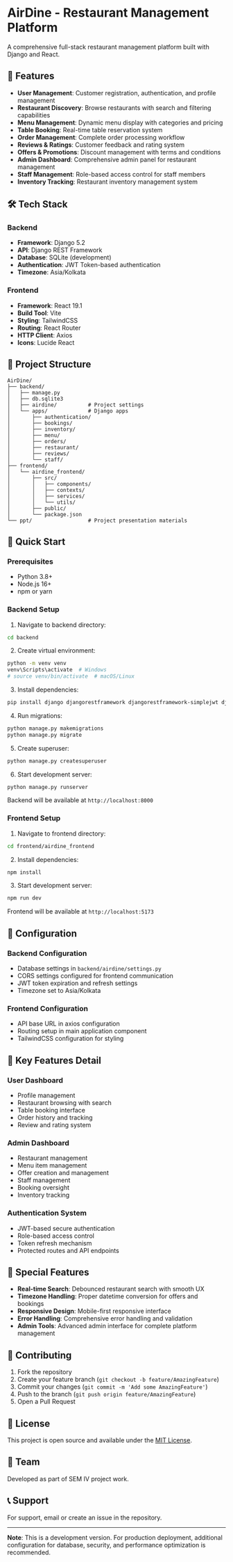 # AirDine - Restaurant Management Platform

A comprehensive full-stack restaurant management platform built with Django and React.

## 🚀 Features

- **User Management**: Customer registration, authentication, and profile management
- **Restaurant Discovery**: Browse restaurants with search and filtering capabilities
- **Menu Management**: Dynamic menu display with categories and pricing
- **Table Booking**: Real-time table reservation system
- **Order Management**: Complete order processing workflow
- **Reviews & Ratings**: Customer feedback and rating system
- **Offers & Promotions**: Discount management with terms and conditions
- **Admin Dashboard**: Comprehensive admin panel for restaurant management
- **Staff Management**: Role-based access control for staff members
- **Inventory Tracking**: Restaurant inventory management system

## 🛠️ Tech Stack

### Backend
- **Framework**: Django 5.2
- **API**: Django REST Framework
- **Database**: SQLite (development)
- **Authentication**: JWT Token-based authentication
- **Timezone**: Asia/Kolkata

### Frontend
- **Framework**: React 19.1
- **Build Tool**: Vite
- **Styling**: TailwindCSS
- **Routing**: React Router
- **HTTP Client**: Axios
- **Icons**: Lucide React

## 📁 Project Structure

```
AirDine/
├── backend/
│   ├── manage.py
│   ├── db.sqlite3
│   ├── airdine/          # Project settings
│   └── apps/             # Django apps
│       ├── authentication/
│       ├── bookings/
│       ├── inventory/
│       ├── menu/
│       ├── orders/
│       ├── restaurant/
│       ├── reviews/
│       └── staff/
├── frontend/
│   └── airdine_frontend/
│       ├── src/
│       │   ├── components/
│       │   ├── contexts/
│       │   ├── services/
│       │   └── utils/
│       ├── public/
│       └── package.json
└── ppt/                  # Project presentation materials
```

## 🚀 Quick Start

### Prerequisites
- Python 3.8+
- Node.js 16+
- npm or yarn

### Backend Setup

1. Navigate to backend directory:
```bash
cd backend
```

2. Create virtual environment:
```bash
python -m venv venv
venv\Scripts\activate  # Windows
# source venv/bin/activate  # macOS/Linux
```

3. Install dependencies:
```bash
pip install django djangorestframework djangorestframework-simplejwt django-cors-headers pillow
```

4. Run migrations:
```bash
python manage.py makemigrations
python manage.py migrate
```

5. Create superuser:
```bash
python manage.py createsuperuser
```

6. Start development server:
```bash
python manage.py runserver
```

Backend will be available at `http://localhost:8000`

### Frontend Setup

1. Navigate to frontend directory:
```bash
cd frontend/airdine_frontend
```

2. Install dependencies:
```bash
npm install
```

3. Start development server:
```bash
npm run dev
```

Frontend will be available at `http://localhost:5173`

## 🔧 Configuration

### Backend Configuration
- Database settings in `backend/airdine/settings.py`
- CORS settings configured for frontend communication
- JWT token expiration and refresh settings
- Timezone set to Asia/Kolkata

### Frontend Configuration
- API base URL in axios configuration
- Routing setup in main application component
- TailwindCSS configuration for styling

## 📱 Key Features Detail

### User Dashboard
- Profile management
- Restaurant browsing with search
- Table booking interface
- Order history and tracking
- Review and rating system

### Admin Dashboard
- Restaurant management
- Menu item management
- Offer creation and management
- Staff management
- Booking oversight
- Inventory tracking

### Authentication System
- JWT-based secure authentication
- Role-based access control
- Token refresh mechanism
- Protected routes and API endpoints

## 🌟 Special Features

- **Real-time Search**: Debounced restaurant search with smooth UX
- **Timezone Handling**: Proper datetime conversion for offers and bookings
- **Responsive Design**: Mobile-first responsive interface
- **Error Handling**: Comprehensive error handling and validation
- **Admin Tools**: Advanced admin interface for complete platform management

## 🤝 Contributing

1. Fork the repository
2. Create your feature branch (`git checkout -b feature/AmazingFeature`)
3. Commit your changes (`git commit -m 'Add some AmazingFeature'`)
4. Push to the branch (`git push origin feature/AmazingFeature`)
5. Open a Pull Request

## 📝 License

This project is open source and available under the [MIT License](LICENSE).

## 👥 Team

Developed as part of SEM IV project work.

## 📞 Support

For support, email or create an issue in the repository.

---

**Note**: This is a development version. For production deployment, additional configuration for database, security, and performance optimization is recommended.
